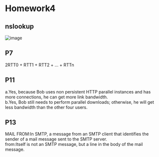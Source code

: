 # Homework4
## nslookup
![image](https://github.com/Liquidibiza/hello-world/blob/master/nslookup.png)
## P7
2RTT0 + RTT1 + RTT2 + … + RTTn
## P11
a.Yes, because Bob uses non persistent HTTP parallel instances and has more connections, he can get more link bandwidth.<br>
b.Yes, Bob still needs to perform parallel downloads; otherwise, he will get less bandwidth than the other four users.
##  P13
MAIL FROM:In SMTP, a message from an SMTP client that identifies the sender of a mail message sent to the SMTP server.<br>
from:Itself is not an SMTP message, but a line in the body of the mail message.